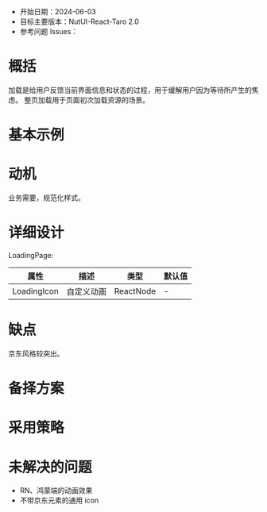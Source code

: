 - 开始日期：2024-06-03
- 目标主要版本：NutUI-React-Taro 2.0
- 参考问题 Issues：

# 概括

加载是给用户反馈当前界面信息和状态的过程，用于缓解用户因为等待所产生的焦虑。
整页加载用于页面初次加载资源的场景。

# 基本示例

# 动机

业务需要，规范化样式。

# 详细设计

LoadingPage:

| 属性        | 描述       | 类型      | 默认值 |
| ----------- | ---------- | --------- | ------ |
| LoadingIcon | 自定义动画 | ReactNode | -      |

# 缺点

京东风格较突出。

# 备择方案

# 采用策略

# 未解决的问题

- RN、鸿蒙端的动画效果
- 不带京东元素的通用 icon
